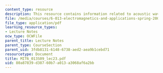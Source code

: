 ```yaml
---
content_type: resource
description: This resource contains information related to acoustic waves in gases.
file: /media/courses/6-013-electromagnetics-and-applications-spring-2009/80a87839d38760b7a013a3068af6a2bb_MIT6_013S09_lec23.pdf
file_type: application/pdf
learning_resource_types:
- Lecture Notes
ocw_type: OCWFile
parent_title: Lecture Notes
parent_type: CourseSection
parent_uid: 3fdb8131-6148-6738-aed2-aea9b1cebd71
resourcetype: Document
title: MIT6_013S09_lec23.pdf
uid: 80a87839-d387-60b7-a013-a3068af6a2bb
---
```

